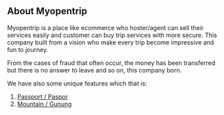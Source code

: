 ## About Myopentrip

Myopentrip is a place like ecommerce who hoster/agent can sell their services easily and customer can buy trip services with more secure.
This company built from a vision who make every trip become impressive and fun to journey.

From the cases of fraud that often occur, the money has been transferred but there is no answer to leave and so on, this company born.

We have also some unique features which that is:
1. [Passport / Paspor](https://myopentrip.com/passport)
2. [Mountain / Gunung](https://myopentrip.com/gunung)

<!--
**Here are some ideas to get you started:**

🙋‍♀️ A short introduction - what is your organization all about?
🌈 Contribution guidelines - how can the community get involved?
👩‍💻 Useful resources - where can the community find your docs? Is there anything else the community should know?
🍿 Fun facts - what does your team eat for breakfast?
🧙 Remember, you can do mighty things with the power of [Markdown](https://docs.github.com/github/writing-on-github/getting-started-with-writing-and-formatting-on-github/basic-writing-and-formatting-syntax)
-->

